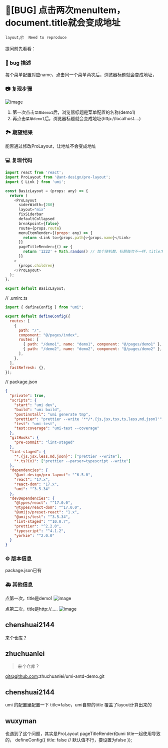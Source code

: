 # 🐛[BUG] 点击两次menuItem，document.title就会变成地址

`layout`,`📦  Need to reproduce`

提问前先看看：

### 🐛 bug 描述

每个菜单配置对应name，点击同一个菜单两次后，浏览器标题就会变成地址，

### 📷 复现步骤

![image](https://user-images.githubusercontent.com/25579411/192989979-ec5301ef-552e-4e01-abf1-ed0617d06650.png)

1. 第一次点击`菜单demo1`后，浏览器标题是菜单配置的名称(demo1)
2. 再点击`菜单demo1`后，浏览器标题就会变成地址(http://localhost....)

### 🏞 期望结果

能否通过修改ProLayout，让地址不会变成地址

<!--
能否通过修改ProLayout，让地址不会变成地址
-->

### 💻 复现代码

```js
import react from 'react';
import ProLayout from '@ant-design/pro-layout';
import { Link } from 'umi';

const BasicLayout = (props: any) => {
  return (
    <ProLayout
      siderWidth={280}
      layout="mix"
      fixSiderbar
      defaultCollapsed
      breakpoint={false}
      route={props.route}
      menuItemRender={(props: any) => {
        return <Link to={props.path}>{props.name}</Link>
      }}
      pageTitleRender={() => {
        return '1222' + Math.random() // 加个随机数，标题每次不一样，title才会不出现地址
      }}
    >
      {props.children}
    </ProLayout>
  );
};

export default BasicLayout;
```

// .umirc.ts

```js
import { defineConfig } from "umi";

export default defineConfig({
  routes: [
    {
      path: "/",
      component: "@/pages/index",
      routes: [
        { path: "/demo1", name: "demo1", component: "@/pages/demo1" },
        { path: "/demo2", name: "demo2", component: "@/pages/demo2" },
      ],
    },
  ],
  fastRefresh: {},
});
```

// package.json

```json
{
  "private": true,
  "scripts": {
    "start": "umi dev",
    "build": "umi build",
    "postinstall": "umi generate tmp",
    "prettier": "prettier --write '**/*.{js,jsx,tsx,ts,less,md,json}'",
    "test": "umi-test",
    "test:coverage": "umi-test --coverage"
  },
  "gitHooks": {
    "pre-commit": "lint-staged"
  },
  "lint-staged": {
    "*.{js,jsx,less,md,json}": ["prettier --write"],
    "*.ts?(x)": ["prettier --parser=typescript --write"]
  },
  "dependencies": {
    "@ant-design/pro-layout": "^6.5.0",
    "react": "17.x",
    "react-dom": "17.x",
    "umi": "^3.5.34"
  },
  "devDependencies": {
    "@types/react": "^17.0.0",
    "@types/react-dom": "^17.0.0",
    "@umijs/preset-react": "1.x",
    "@umijs/test": "^3.5.34",
    "lint-staged": "^10.0.7",
    "prettier": "^2.2.0",
    "typescript": "^4.1.2",
    "yorkie": "^2.0.0"
  }
}
```

### © 版本信息

package.json已有

### 🚑 其他信息

点第一次，title是demo1
![image](https://user-images.githubusercontent.com/25579411/192989979-ec5301ef-552e-4e01-abf1-ed0617d06650.png)

点第二次，title是http://.....
![image](https://user-images.githubusercontent.com/25579411/192990063-30c48a26-eb73-4a87-9548-9bb46fad1ef4.png)

## chenshuai2144

来个仓库？

## zhuchuanlei

> 来个仓库？

git@github.com:zhuchuanlei/umi-antd-demo.git

## chenshuai2144

umi 的配置里配置一下 title=false，umi自带的title 覆盖了layout计算出来的

## wuxyman

也遇到了这个问题，其实是ProLayout pageTitleRender和umi title一起使用导致的，
defineConfig({
title: false // 默认值不行，要设置为false
});
